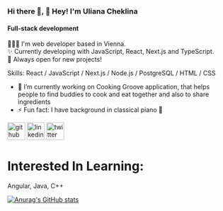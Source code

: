 ### Hi there 👋, 👋 Hey! I'm Uliana Cheklina
#### Full-stack development
<!-- ![Full-stack development](https://arturssmirnovs.github.io/github-profile-readme-generator/images/banner.png) -->

 👩🏻‍💻 I'm web developer based in Vienna.  
✨ Currently developing with JavaScript, React, Next.js and TypeScript.   
🤩 Always open for new projects!

Skills:  React / JavaScript / Next.js / Node.js / PostgreSQL / HTML / CSS

- 🔭 I’m currently working on Cooking Groove application, that helps people to find buddies to cook and eat together and also to share ingredients 
- ⚡ Fun fact: I have background in classical piano 🎹 


[<img src='https://cdn.jsdelivr.net/npm/simple-icons@3.0.1/icons/github.svg' alt='github' height='40'>](https://github.com/lialila)  [<img src='https://cdn.jsdelivr.net/npm/simple-icons@3.0.1/icons/linkedin.svg' alt='linkedin' height='40'>](https://www.linkedin.com/in/uliana-cheklina/)  [<img src='https://cdn.jsdelivr.net/npm/simple-icons@3.0.1/icons/twitter.svg' alt='twitter' height='40'>](https://twitter.com/LiaLila0)  



<h1>Interested In Learning:</h1>
Angular, Java, C++



[![Anurag's GitHub stats](https://github-readme-stats.vercel.app/api?username=lialila)](https://github.com/anuraghazra/github-readme-stats)
